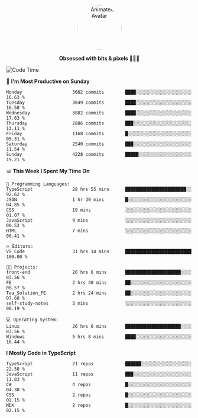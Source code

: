 
<div align="center">
  <img 
    src="https://i.postimg.cc/W1R4TF4j/d6kpuve-c97567cf-518b-4b86-a271-5c89d88d22f7.gif" 
    width="120" 
    height="120" 
    alt="Animated Avatar" 
    style="border-radius: 50%;" 
  />
  
  <strong>Obsessed with bits & pixels 🧑‍💻🎨</strong>
</div>


<!--
### 🛠️ Main Tech Stack

<div align="center">
  <img src="https://cdn.jsdelivr.net/gh/devicons/devicon/icons/javascript/javascript-original.svg" height="25" alt="JavaScript" />
  <img src="https://cdn.jsdelivr.net/gh/devicons/devicon/icons/react/react-original.svg" height="25" alt="React" />
  <img src="https://cdn.jsdelivr.net/gh/devicons/devicon/icons/cplusplus/cplusplus-original.svg" height="25" alt="C++" />
  <img src="https://cdn.jsdelivr.net/gh/devicons/devicon/icons/rust/rust-original.svg" height="25" alt="Rust" />
  <img src="https://cdn.jsdelivr.net/gh/devicons/devicon/icons/java/java-original.svg" height="25" alt="Java" />
  <img src="https://skillicons.dev/icons?i=mysql" height="25" alt="MySQL" />
  <img src="https://skillicons.dev/icons?i=pr" height="25" alt="Premiere Pro" />
</div> -->

<!--START_SECTION:waka-->
![Code Time](http://img.shields.io/badge/Code%20Time-2%2C510%20hrs%2054%20mins-blue)

📅 **I'm Most Productive on Sunday** 

```text
Monday                   3662 commits        ████░░░░░░░░░░░░░░░░░░░░░   16.63 % 
Tuesday                  3649 commits        ████░░░░░░░░░░░░░░░░░░░░░   16.58 % 
Wednesday                3882 commits        ████░░░░░░░░░░░░░░░░░░░░░   17.63 % 
Thursday                 2886 commits        ███░░░░░░░░░░░░░░░░░░░░░░   13.11 % 
Friday                   1168 commits        █░░░░░░░░░░░░░░░░░░░░░░░░   05.31 % 
Saturday                 2540 commits        ███░░░░░░░░░░░░░░░░░░░░░░   11.54 % 
Sunday                   4228 commits        █████░░░░░░░░░░░░░░░░░░░░   19.21 % 
```


📊 **This Week I Spent My Time On** 

```text
💬 Programming Languages: 
TypeScript               28 hrs 55 mins      ███████████████████████░░   92.62 % 
JSON                     1 hr 30 mins        █░░░░░░░░░░░░░░░░░░░░░░░░   04.85 % 
CSS                      19 mins             ░░░░░░░░░░░░░░░░░░░░░░░░░   01.07 % 
JavaScript               9 mins              ░░░░░░░░░░░░░░░░░░░░░░░░░   00.52 % 
HTML                     7 mins              ░░░░░░░░░░░░░░░░░░░░░░░░░   00.41 % 

🔥 Editors: 
VS Code                  31 hrs 14 mins      █████████████████████████   100.00 % 

🐱‍💻 Projects: 
front-end                26 hrs 6 mins       █████████████████████░░░░   83.56 % 
FE                       2 hrs 40 mins       ██░░░░░░░░░░░░░░░░░░░░░░░   08.57 % 
Tea_Solution_FE          2 hrs 24 mins       ██░░░░░░░░░░░░░░░░░░░░░░░   07.68 % 
self-study-notes         3 mins              ░░░░░░░░░░░░░░░░░░░░░░░░░   00.19 % 

💻 Operating System: 
Linux                    26 hrs 6 mins       █████████████████████░░░░   83.56 % 
Windows                  5 hrs 8 mins        ████░░░░░░░░░░░░░░░░░░░░░   16.44 % 
```

**I Mostly Code in TypeScript** 

```text
TypeScript               21 repos            ██████░░░░░░░░░░░░░░░░░░░   22.58 % 
JavaScript               11 repos            ███░░░░░░░░░░░░░░░░░░░░░░   11.83 % 
C#                       4 repos             █░░░░░░░░░░░░░░░░░░░░░░░░   04.30 % 
CSS                      2 repos             █░░░░░░░░░░░░░░░░░░░░░░░░   02.15 % 
MDX                      2 repos             █░░░░░░░░░░░░░░░░░░░░░░░░   02.15 % 
```




<!--END_SECTION:waka-->
